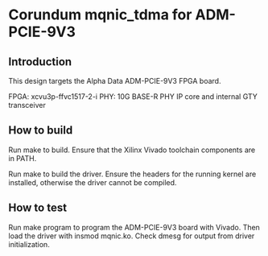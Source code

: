 # Corundum mqnic_tdma for ADM-PCIE-9V3

## Introduction

This design targets the Alpha Data ADM-PCIE-9V3 FPGA board.

FPGA: xcvu3p-ffvc1517-2-i
PHY: 10G BASE-R PHY IP core and internal GTY transceiver

## How to build

Run make to build.  Ensure that the Xilinx Vivado toolchain components are
in PATH.

Run make to build the driver.  Ensure the headers for the running kernel are
installed, otherwise the driver cannot be compiled.

## How to test

Run make program to program the ADM-PCIE-9V3 board with Vivado.  Then load the
driver with insmod mqnic.ko.  Check dmesg for output from driver
initialization.


